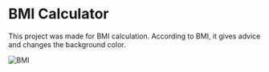 

#  BMI Calculator

This project was made for BMI calculation. According to BMI, it gives advice and changes the background color.

![BMI](https://user-images.githubusercontent.com/105984573/220425028-df042bde-04ab-49ca-9caa-d2ddbc4e8940.gif)


